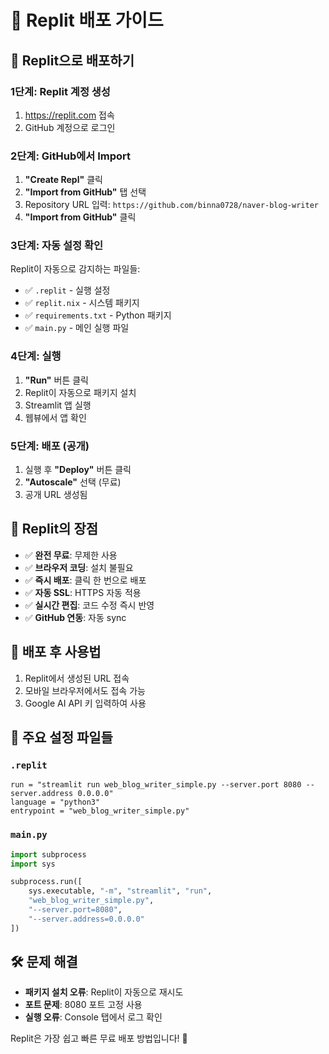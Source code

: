 # 🔄 Replit 배포 가이드

## 🚀 Replit으로 배포하기

### 1단계: Replit 계정 생성
1. https://replit.com 접속
2. GitHub 계정으로 로그인

### 2단계: GitHub에서 Import
1. **"Create Repl"** 클릭
2. **"Import from GitHub"** 탭 선택
3. Repository URL 입력: `https://github.com/binna0728/naver-blog-writer`
4. **"Import from GitHub"** 클릭

### 3단계: 자동 설정 확인
Replit이 자동으로 감지하는 파일들:
- ✅ `.replit` - 실행 설정
- ✅ `replit.nix` - 시스템 패키지
- ✅ `requirements.txt` - Python 패키지
- ✅ `main.py` - 메인 실행 파일

### 4단계: 실행
1. **"Run"** 버튼 클릭
2. Replit이 자동으로 패키지 설치
3. Streamlit 앱 실행
4. 웹뷰에서 앱 확인

### 5단계: 배포 (공개)
1. 실행 후 **"Deploy"** 버튼 클릭
2. **"Autoscale"** 선택 (무료)
3. 공개 URL 생성됨

## 🌟 Replit의 장점
- ✅ **완전 무료**: 무제한 사용
- ✅ **브라우저 코딩**: 설치 불필요
- ✅ **즉시 배포**: 클릭 한 번으로 배포
- ✅ **자동 SSL**: HTTPS 자동 적용
- ✅ **실시간 편집**: 코드 수정 즉시 반영
- ✅ **GitHub 연동**: 자동 sync

## 📱 배포 후 사용법
1. Replit에서 생성된 URL 접속
2. 모바일 브라우저에서도 접속 가능
3. Google AI API 키 입력하여 사용

## 🔧 주요 설정 파일들

### `.replit`
```
run = "streamlit run web_blog_writer_simple.py --server.port 8080 --server.address 0.0.0.0"
language = "python3"
entrypoint = "web_blog_writer_simple.py"
```

### `main.py`
```python
import subprocess
import sys

subprocess.run([
    sys.executable, "-m", "streamlit", "run", 
    "web_blog_writer_simple.py",
    "--server.port=8080",
    "--server.address=0.0.0.0"
])
```

## 🛠️ 문제 해결
- **패키지 설치 오류**: Replit이 자동으로 재시도
- **포트 문제**: 8080 포트 고정 사용
- **실행 오류**: Console 탭에서 로그 확인

Replit은 가장 쉽고 빠른 무료 배포 방법입니다! 🎉